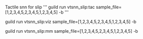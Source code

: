 Tactile snn for slip
'''
guild run vtsnn_slip:tac sample_file=[1,2,3,4,5,2,3,4,5,1,2,3,4,5] -b
'''

guild run vtsnn_slip:viz sample_file=[1,2,3,4,5,2,3,4,5,1,2,3,4,5] -b

guild run vtsnn_slip:mm sample_file=[1,2,3,4,5,2,3,4,5,1,2,3,4,5] -b